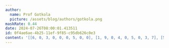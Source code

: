 ```yaml
---
author:
  name: Prof Gotkola
  picture: /assets/blog/authors/gotkola.png
maskRate: 0.44
date: 2024-07-26T08:00:01.413511
id: 0f4ae6ae-4b25-11ef-9f85-c95db626c0e3
content: '[[6, 0, 3, 0, 0, 0, 5, 0, 0], [1, 9, 0, 4, 0, 5, 0, 3, 7], [5, 0, 0, 7, 6, 3, 8, 0, 9], [3, 8, 2, 0, 0, 0, 0, 5, 1], [4, 1, 0, 3, 0, 0, 0, 7, 6], [7, 6, 0, 5, 4, 0, 2, 8, 0], [0, 0, 0, 2, 9, 4, 7, 6, 0], [0, 4, 6, 0, 0, 7, 0, 9, 8], [9, 5, 0, 0, 3, 8, 0, 0, 2]]'
---
```

